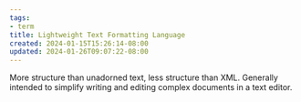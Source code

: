 ```yaml
---
tags:
- term
title: Lightweight Text Formatting Language
created: 2024-01-15T15:26:14-08:00
updated: 2024-01-26T09:07:22-08:00
---
```


More structure than unadorned text, less structure than XML. Generally intended to simplify writing and editing complex documents in a text editor.
